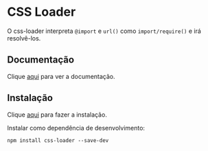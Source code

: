 # CSS Loader

O css-loader interpreta `@import` e `url()` como `import/require()` e irá resolvê-los.

## Documentação

Clique [aqui](https://github.com/webpack-contrib/css-loader) para ver a documentação.

## Instalação

Clique [aqui](https://www.npmjs.com/package/css-loader) para fazer a instalação.

Instalar como dependência de desenvolvimento:

```
npm install css-loader --save-dev
```
